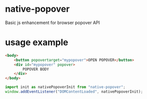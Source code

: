 # native-popover
Basic js enhancement for browser popover API


# usage example
```html
<body>
    <button popovertarget="mypopover">OPEN POPOVER</button>
    <div id="mypopover" popover>
        POPOVER BODY
    </div>
</body>
```

```js
import init as nativePopoverInit from "native-popover";
window.addEventListener("DOMContentLoaded", nativePopoverInit);
```
